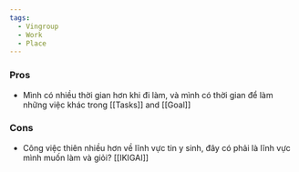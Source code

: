```yaml
---
tags:
  - Vingroup
  - Work
  - Place
---
```

### Pros

- Mình có nhiều thời gian hơn khi đi làm, và mình có thời gian để làm những việc khác trong [[Tasks]] and [[Goal]]

### Cons

- Công việc thiên nhiều hơn về lĩnh vực tin y sinh, đây có phải là lĩnh vực mình muốn làm và giỏi? [[IKIGAI]]